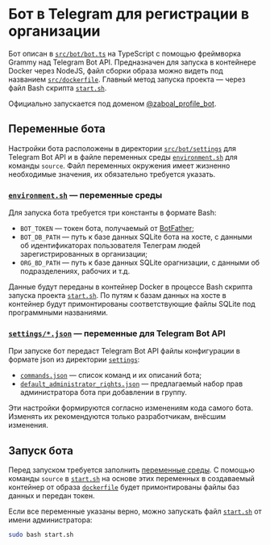 # Бот в Telegram для регистрации в организации

Бот описан в [`src/bot/bot.ts`](../source/bot-telegram_register/bot.ts) на TypeScript с помощью фреймворка Grammy над Telegram Bot API. Предназначен для запуска в контейнере Docker через NodeJS, файл сборки образа можно видеть под названием [`src/dockerfile`](../source/dockerfile). Главный метод запуска проекта — через файл Bash скрипта [`start.sh`](../source/start.sh).

Официально запускается под доменом [@zaboal_profile_bot](https://t.me/zaboal_profile_bot).


## Переменные бота

Настройки бота расположены в директории [`src/bot/settings`](../src/bot/settings) для Telegram Bot API и в файле переменных среды [`environment.sh`](../environment.sh) для команды `source`. Файл переменных окружения имеет жизненно необходимые значения, их обязательно требуется указать.


### [`environment.sh`](../source/environment.sh) — переменные среды

Для запуска бота требуется три константы в формате Bash:

* `BOT_TOKEN` — токен бота, получаемый от [BotFather](https://t.me/BotFather);
* `BOT_DB_PATH` — путь к базе данных SQLite бота на хосте, с данными об идентификаторах пользователя Телеграм людей зарегистрированных в организации;
* `ORG_BD_PATH` — путь к базе данных SQLite орагнизации, с данными об подразделениях, рабочих и т.д.

Данные будут переданы в контейнер Docker в процессе Bash скрипта запуска проекта [`start.sh`](../source/start.sh). По путям к базам данных на хосте в контейнер будут примонтированы соответствующие файлы SQLite под программными названиями.


### [`settings/*.json`](../source/bot-telegram_register/settings) — переменные для Telegram Bot API

При запуске бот передаст Telegram Bot API файлы конфигурации в формате json из директории [`settings`](../source/bot-telegram_register/settings/):

* [`commands.json`](../source/bot-telegram_register/settings/commands.json) — список команд и их описаний бота;
* [`default_administrator_rights.json`](../src/bot/settings/default_administrator_rights.json) — предлагаемый набор прав администратора бота при добавлении в группу.

Эти настройки формируются согласно изменениям кода самого бота. Изменять их рекомендуются только разработчикам, внёсшим изменения.


## Запуск бота

Перед запуском требуется заполнить [переменные среды](#environmentsh--переменные-среды). С помощью команды `source` в [`start.sh`](../start.sh) на основе этих переменных в создаваемый контейнер от образа [`dockerfile`](../src/dockerfile) будет примонтированы файлы баз данных и передан токен.

Если все переменные указаны верно, можно запускать файл [`start.sh`](../start.sh) от имени администратора:

```bash
sudo bash start.sh
```